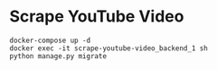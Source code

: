 # Scrape YouTube Video


```doctest
docker-compose up -d
docker exec -it scrape-youtube-video_backend_1 sh
python manage.py migrate
```
